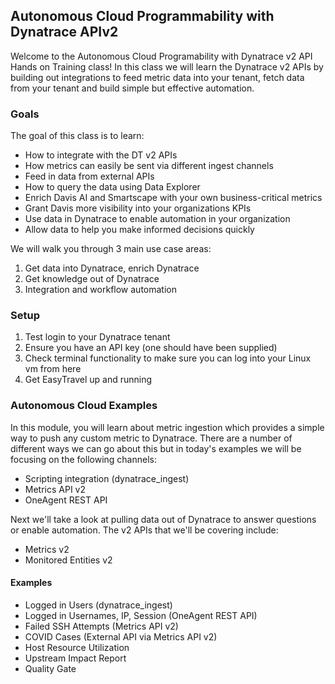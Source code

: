 ## Autonomous Cloud Programmability with Dynatrace APIv2

Welcome to the Autonomous Cloud Programability with Dynatrace v2 API Hands on Training class! In this class we will learn the Dynatrace v2 APIs by building out integrations to feed metric data into your tenant, fetch data from your tenant and build simple but effective automation.

### Goals

The goal of this class is to learn:

* How to integrate with the DT v2 APIs
* How metrics can easily be sent via different ingest channels
* Feed in data from external APIs
* How to query the data using Data Explorer
* Enrich Davis AI and Smartscape with your own business-critical metrics
* Grant Davis more visibility into your organizations KPIs​
* Use data in Dynatrace to enable automation in your organization
* Allow data to help you make informed decisions quickly


We will walk you through 3 main use case areas:

1. Get data into Dynatrace, enrich Dynatrace
2. Get knowledge out of Dynatrace
3. Integration and workflow automation

### Setup

1. Test login to your Dynatrace tenant
2. Ensure you have an API key (one should have been supplied)
3. Check terminal functionality to make sure you can log into your Linux vm from here
4. Get EasyTravel up and running

### Autonomous Cloud Examples

In this module, you will learn about metric ingestion which provides a simple way to push any custom metric to Dynatrace. There are a number of different ways we can go about this but in today's examples we will be focusing on the following channels:

- Scripting integration (dynatrace_ingest)
- Metrics API v2
- OneAgent REST API

Next we'll take a look at pulling data out of Dynatrace to answer questions or enable automation. The v2 APIs that we'll be covering include:

- Metrics v2
- Monitored Entities v2

#### Examples

- Logged in Users (dynatrace_ingest)
- Logged in Usernames, IP, Session (OneAgent REST API)
- Failed SSH Attempts (Metrics API v2)
- COVID Cases (External API via Metrics API v2)
- Host Resource Utilization
- Upstream Impact Report
- Quality Gate
